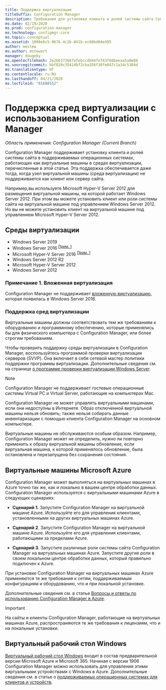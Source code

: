 ```yaml
---
title: Поддержка виртуализации
titleSuffix: Configuration Manager
description: Требования для установки клиента и ролей системы сайта Configuration Manager в среде виртуализации.
ms.date: 02/19/2020
ms.prod: configuration-manager
ms.technology: configmgr-core
ms.topic: conceptual
ms.assetid: 1098e8c5-9676-4c2b-841b-ec88bd04e495
author: mestew
ms.author: mstewart
manager: dougeby
ms.openlocfilehash: 2e266373667efebccdb84fe743f66beeaa5a0e88
ms.sourcegitcommit: bbf820c35414bf2cba356f30fe047c1a34c5384d
ms.translationtype: HT
ms.contentlocale: ru-RU
ms.lasthandoff: 04/21/2020
ms.locfileid: "81688552"
---
```

# <a name="support-for-virtualization-environments-with-configuration-manager"></a>Поддержка сред виртуализации с использованием Configuration Manager

*Область применения: Configuration Manager (Current Branch)*

Configuration Manager поддерживает установку клиента и ролей системы сайта в поддерживаемых операционных системах, работающих как виртуальные машины в средах виртуализации, перечисленные в этой статье. Эта поддержка обеспечивается даже тогда, когда узел виртуальной машины (среда виртуализации) не поддерживается как клиент или сервер сайта.  

Например,вы используете Microsoft Hyper-V Server 2012 для размещения виртуальной машины, на которой работает Windows Server 2012. При этом вы можете установить клиент или роли системы сайта на виртуальной машине под управлением Windows Server 2012. Но вы не можете установить клиент на виртуальной машине под управлением Microsoft Hyper-V Server 2012.  

## <a name="virtualization-environments"></a>Среды виртуализации

- Windows Server 2019  
- Windows Server 2016 <sup>[Прим. 1](#bkmk_note1)</sup>  
- Microsoft Hyper-V Server 2016 <sup>[Прим. 1](#bkmk_note1)</sup>  
- Windows Server 2012 R2  
- Microsoft Hyper-V Server 2012  
- Windows Server 2012  

### <a name="note-1-nested-virtualization"></a><a name="bkmk_note1"></a> Примечание 1. Вложенная виртуализация

Configuration Manager не поддерживает [вложенную виртуализацию](https://docs.microsoft.com/windows-server/virtualization/hyper-v/What-s-new-in-Hyper-V-on-Windows#nested-virtualization-new), которая появилась в Windows Server 2016.

### <a name="virtualization-environment-support"></a>Поддержка сред виртуализации

Виртуальные машины должны соответствовать тем же требованиям к оборудованию и программному обеспечению, которые применялись бы для физического компьютера c Configuration Manager, или более строгим требованиям.  

Чтобы проверить поддержку среды виртуализации в Configuration Manager, воспользуйтесь программой проверки виртуализации серверов (SVVP). Она включает в себя сетевой мастер политики поддержки программы виртуализации. Дополнительные сведения см. на странице [о программе проверки виртуализации Windows Server](https://www.windowsservercatalog.com/svvp.aspx).  

> [!NOTE]  
> Configuration Manager не поддерживает гостевые операционные системы Virtual PC и Virtual Server, работающие на компьютерах Mac.  

Configuration Manager не может управлять виртуальными машинами, если они недоступны в Интернете. Образ отключенной виртуальной машины нельзя обновить; также нельзя собирать данные инвентаризации с помощью клиента Configuration Manager на основном компьютере.  

Виртуальные машины не обслуживаются особым образом. Например, Configuration Manager может не определить, нужно ли повторно применить к образу виртуальной машины обновление, если виртуальная машина, к которой применялось обновление, была остановлена и перезапущена без сохранения состояния.  

##  <a name="microsoft-azure-virtual-machines"></a><a name="bkmk_Azure"></a> Виртуальные машины Microsoft Azure  

Configuration Manager может выполняться на виртуальных машинах в Azure точно так же, как и локально в вашем центре обработки данных. Configuration Manager используется с виртуальными машинами Azure в следующих сценариях:  

- **Сценарий 1.** Запустите Configuration Manager на виртуальной машине Azure. Используйте его для управления клиентами, установленными на других виртуальных машинах Azure.  

- **Сценарий 2**. Запустите Configuration Manager на виртуальной машине Azure. Используйте его для управления клиентами, работающими за пределами Azure.  

- **Сценарий 3**. Запустите различные роли системы сайта Configuration Manager на виртуальных машинах Azure. Запустите другие роли в своем локальном центре обработки данных, который правильно подключен к Azure.  

При установке Configuration Manager на виртуальных машинах Azure применяются те же требования к сетям, поддерживаемым конфигурациям и оборудованию, что и при локальной установке.  

Дополнительные сведения см. в статье [Вопросы и ответы по использованию Configuration Manager в Azure](../../understand/configuration-manager-on-azure.md).

> [!IMPORTANT]  
> На сайты и клиенты Configuration Manager, работающие на виртуальных машинах Azure, распространяются те же требования к лицензиям, что и на локальные установки.  

## <a name="windows-virtual-desktop"></a>Виртуальный рабочий стол Windows

[Виртуальный рабочий стол Windows](https://docs.microsoft.com/azure/virtual-desktop/) входит в состав предварительной версии Microsoft Azure и Microsoft 365. Начиная с версии 1906 Configuration Manager можно использовать для управления этими виртуальными устройствами с Windows в Azure. Дополнительные сведения см. в статье о [поддерживаемых операционных системах для клиентов и устройств](supported-operating-systems-for-clients-and-devices.md).
